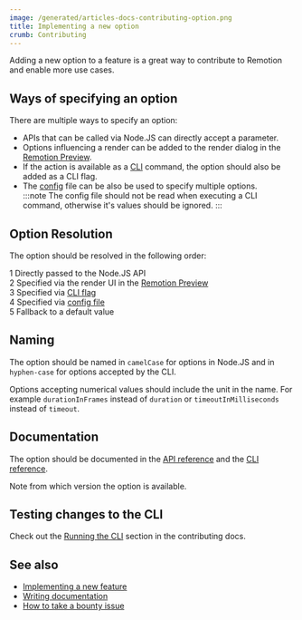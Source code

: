 ```yaml
---
image: /generated/articles-docs-contributing-option.png
title: Implementing a new option
crumb: Contributing
---
```


Adding a new option to a feature is a great way to contribute to Remotion and enable more use cases.

## Ways of specifying an option

There are multiple ways to specify an option:

- APIs that can be called via Node.JS can directly accept a parameter.
- Options influencing a render can be added to the render dialog in the [Remotion Preview](/docs/terminology#remotion-preview).
- If the action is available as a [CLI](/docs/cli) command, the option should also be added as a CLI flag.
- The [config](/docs/config) file can be also be used to specify multiple options. <br/>
  :::note
  The config file should not be read when executing a CLI command, otherwise it's values should be ignored.
  :::

## Option Resolution

The option should be resolved in the following order:

<Step>1</Step> Directly passed to the Node.JS API<br/>
<Step>2</Step> Specified via the render UI in the <a href="/docs/terminology#remotion-preview">Remotion Preview</a><br/>
<Step>3</Step> Specified via <a href="/docs/cli">CLI flag</a><br/>
<Step>4</Step> Specified via <a href="/docs/config">config file</a><br/>
<Step>5</Step> Fallback to a default value

## Naming

The option should be named in `camelCase` for options in Node.JS and in `hyphen-case` for options accepted by the CLI.

Options accepting numerical values should include the unit in the name. For example `durationInFrames` instead of `duration` or `timeoutInMilliseconds` instead of `timeout`.

## Documentation

The option should be documented in the [API reference](/docs/api) and the [CLI reference](/docs/cli).

Note from which version the option is available.

## Testing changes to the CLI

Check out the [Running the CLI](/docs/contributing) section in the contributing docs.

## See also

- [Implementing a new feature](/docs/contributing/feature)
- [Writing documentation](/docs/contributing/docs)
- [How to take a bounty issue](/docs/contributing/bounty)
